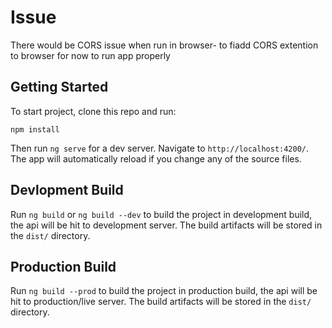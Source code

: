 # Issue
There would be CORS issue when run in browser- to fiadd CORS extention to browser for now to run app properly



## Getting Started

To start project, clone this repo and run:

`npm install`

Then run `ng serve` for a dev server. Navigate to `http://localhost:4200/`. The app will automatically reload if you change any of the source files.

## Devlopment Build

Run `ng build` or `ng build --dev` to build the project in development build, the api will be hit to development server. The build artifacts will be stored in the `dist/` directory.

## Production Build

Run `ng build --prod` to build the project in production build, the api will be hit to production/live server. The build artifacts will be stored in the `dist/` directory.



